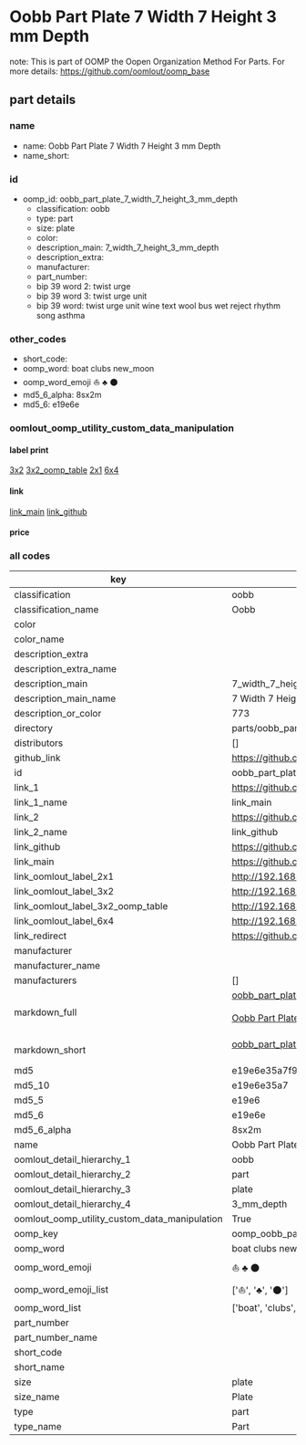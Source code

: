 # Oobb Part Plate 7 Width 7 Height 3 mm Depth  

note: This is part of OOMP the Oopen Organization Method For Parts. For more details: https://github.com/oomlout/oomp_base

##  part details
  







### name
* name: Oobb Part Plate 7 Width 7 Height 3 mm Depth
* name_short: 
### id
* oomp_id: oobb_part_plate_7_width_7_height_3_mm_depth
  * classification: oobb
  * type: part
  * size: plate
  * color: 
  * description_main: 7_width_7_height_3_mm_depth
  * description_extra: 
  * manufacturer: 
  * part_number: 
  * bip 39 word 2: twist urge
  * bip 39 word 3: twist urge unit
  * bip 39 word: twist urge unit wine text wool bus wet reject rhythm song asthma

### other_codes
* short_code: 
* oomp_word: boat clubs new_moon
* oomp_word_emoji :boat: :clubs: :new_moon:
* md5_6_alpha: 8sx2m
* md5_6: e19e6e






### oomlout_oomp_utility_custom_data_manipulation
#### label print
[3x2](http://192.168.1.245:1112/?label=oomp%208sx2m)
[3x2_oomp_table](http://192.168.1.108:1112/?label=oomp%208sx2m)
[2x1](http://192.168.1.242:1112/?label=oomp%208sx2m)
[6x4](http://192.168.1.55:1112/?label=oomp%208sx2m)    

#### link

[link_main](https://github.com/oomlout/oomlout_oomp_version_1_messy/tree/main/parts/oobb_part_plate_7_width_7_height_3_mm_depth) [link_github](https://github.com/oomlout/oomlout_oomp_version_1_messy/tree/main/parts/oobb_part_plate_7_width_7_height_3_mm_depth)                             

#### price







### all codes 
| key | value |  
| --- | --- |  
| classification | oobb |  
| classification_name | Oobb |  
| color |  |  
| color_name |  |  
| description_extra |  |  
| description_extra_name |  |  
| description_main | 7_width_7_height_3_mm_depth |  
| description_main_name | 7 Width 7 Height 3 mm Depth |  
| description_or_color | 773 |  
| directory | parts/oobb_part_plate_7_width_7_height_3_mm_depth |  
| distributors | [] |  
| github_link | https://github.com/oomlout/oomlout_oomp_part_src/tree/main/parts/oobb_part_plate_7_width_7_height_3_mm_depth |  
| id | oobb_part_plate_7_width_7_height_3_mm_depth |  
| link_1 | https://github.com/oomlout/oomlout_oomp_version_1_messy/tree/main/parts/oobb_part_plate_7_width_7_height_3_mm_depth |  
| link_1_name | link_main |  
| link_2 | https://github.com/oomlout/oomlout_oomp_version_1_messy/tree/main/parts/oobb_part_plate_7_width_7_height_3_mm_depth |  
| link_2_name | link_github |  
| link_github | https://github.com/oomlout/oomlout_oomp_version_1_messy/tree/main/parts/oobb_part_plate_7_width_7_height_3_mm_depth |  
| link_main | https://github.com/oomlout/oomlout_oomp_version_1_messy/tree/main/parts/oobb_part_plate_7_width_7_height_3_mm_depth |  
| link_oomlout_label_2x1 | http://192.168.1.242:1112/?label=oomp%208sx2m |  
| link_oomlout_label_3x2 | http://192.168.1.245:1112/?label=oomp%208sx2m |  
| link_oomlout_label_3x2_oomp_table | http://192.168.1.108:1112/?label=oomp%208sx2m |  
| link_oomlout_label_6x4 | http://192.168.1.55:1112/?label=oomp%208sx2m |  
| link_redirect | https://github.com/oomlout/oomlout_oomp_version_1_messy/tree/main/parts/oobb_part_plate_7_width_7_height_3_mm_depth |  
| manufacturer |  |  
| manufacturer_name |  |  
| manufacturers | [] |  
| markdown_full | [oobb_part_plate_7_width_7_height_3_mm_depth](none)<br>[](none)<br>[Oobb Part Plate 7 Width 7 Height 3 Mm Depth](none)<br><br> |  
| markdown_short | [oobb_part_plate_7_width_7_height_3_mm_depth](none)<br><br> |  
| md5 | e19e6e35a7f983dff56fdfb9db7bdf5c |  
| md5_10 | e19e6e35a7 |  
| md5_5 | e19e6 |  
| md5_6 | e19e6e |  
| md5_6_alpha | 8sx2m |  
| name | Oobb Part Plate 7 Width 7 Height 3 mm Depth |  
| oomlout_detail_hierarchy_1 | oobb |  
| oomlout_detail_hierarchy_2 | part |  
| oomlout_detail_hierarchy_3 | plate |  
| oomlout_detail_hierarchy_4 | 3_mm_depth |  
| oomlout_oomp_utility_custom_data_manipulation | True |  
| oomp_key | oomp_oobb_part_plate_7_width_7_height_3_mm_depth |  
| oomp_word | boat clubs new_moon |  
| oomp_word_emoji | :boat: :clubs: :new_moon: |  
| oomp_word_emoji_list | [':boat:', ':clubs:', ':new_moon:'] |  
| oomp_word_list | ['boat', 'clubs', 'new_moon'] |  
| part_number |  |  
| part_number_name |  |  
| short_code |  |  
| short_name |  |  
| size | plate |  
| size_name | Plate |  
| type | part |  
| type_name | Part |  
